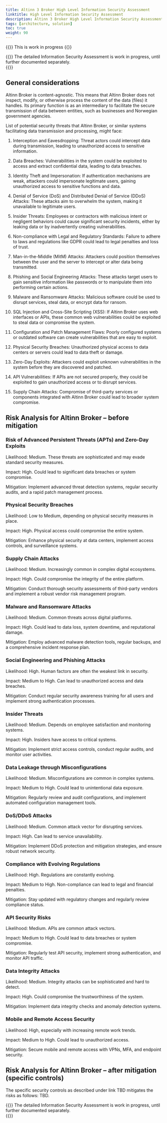 ```yaml
---
title: Altinn 3 Broker High Level Information Security Assessment
linktitle: High Level Information Security Assessment
description: Altinn 3 Broker High Level Information Security Assessment
tags: [architecture, solution]
toc: true
weight: 90
---
```


{{<notice warning>}} <!-- info -->
This is work in progress
{{</notice>}}

{{<notice note>}} <!-- info -->
The detailed Information Security Assessment is work in progress, 
until further documented separately.   
{{</notice>}}


## General considerations
Altinn Broker is content-agnostic. This means that Altinn Broker does not inspect,
modify, or otherwise process the content of the data (files) it handles. 
Its primary function is as an intermediary to facilitate the
secure transmission of data between entities, 
such as businesses and Norwegian government agencies.

List of potential security threats that Altinn Broker, or similar
systems facilitating data transmission and processing, might face:

1.  Interception and Eavesdropping: Threat actors could intercept data
    during transmission, leading to unauthorized access to sensitive
    information.

2.  Data Breaches: Vulnerabilities in the system could be exploited to
    access and extract confidential data, leading to data breaches.

3.  Identity Theft and Impersonation: If authentication mechanisms are
    weak, attackers could impersonate legitimate users, gaining
    unauthorized access to sensitive functions and data.

4.  Denial of Service (DoS) and Distributed Denial of Service (DDoS)
    Attacks: These attacks aim to overwhelm the system, making it
    unavailable to legitimate users.

5.  Insider Threats: Employees or contractors with malicious intent or
    negligent behaviors could cause significant security incidents,
    either by leaking data or by inadvertently creating vulnerabilities.

6.  Non-compliance with Legal and Regulatory Standards: Failure to
    adhere to laws and regulations like GDPR could lead to legal
    penalties and loss of trust.

7.  Man-in-the-Middle (MitM) Attacks: Attackers could position
    themselves between the user and the server to intercept or alter
    data being transmitted.

8.  Phishing and Social Engineering Attacks: These attacks target users
    to gain sensitive information like passwords or to manipulate them
    into performing certain actions.

9.  Malware and Ransomware Attacks: Malicious software could be used to
    disrupt services, steal data, or encrypt data for ransom.

10. SQL Injection and Cross-Site Scripting (XSS): If Altinn Broker uses
    web interfaces or APIs, these common web vulnerabilities could be
    exploited to steal data or compromise the system.

11. Configuration and Patch Management Flaws: Poorly configured systems
    or outdated software can create vulnerabilities that are easy to
    exploit.

12. Physical Security Breaches: Unauthorized physical access to data
    centers or servers could lead to data theft or damage.

13. Zero-Day Exploits: Attackers could exploit unknown vulnerabilities
    in the system before they are discovered and patched.

14. API Vulnerabilities: If APIs are not secured properly, they could be
    exploited to gain unauthorized access or to disrupt services.

15. Supply Chain Attacks: Compromise of third-party services or
    components integrated with Altinn Broker could lead to broader
    system compromise.


## Risk Analysis for Altinn Broker – before mitigation

### Risk of Advanced Persistent Threats (APTs) and Zero-Day Exploits

Likelihood: Medium. These threats are sophisticated and may evade
standard security measures.

Impact: High. Could lead to significant data breaches or system
compromise.

Mitigation: Implement advanced threat detection systems, regular
security audits, and a rapid patch management process.

### Physical Security Breaches

Likelihood: Low to Medium, depending on physical security measures in
place.

Impact: High. Physical access could compromise the entire system.

Mitigation: Enhance physical security at data centers, implement access
controls, and surveillance systems.

### Supply Chain Attacks

Likelihood: Medium. Increasingly common in complex digital ecosystems.

Impact: High. Could compromise the integrity of the entire platform.

Mitigation: Conduct thorough security assessments of third-party vendors
and implement a robust vendor risk management program.

### Malware and Ransomware Attacks

Likelihood: Medium. Common threats across digital platforms.

Impact: High. Could lead to data loss, system downtime, and reputational
damage.

Mitigation: Employ advanced malware detection tools, regular backups,
and a comprehensive incident response plan.

### Social Engineering and Phishing Attacks

Likelihood: High. Human factors are often the weakest link in security.

Impact: Medium to High. Can lead to unauthorized access and data
breaches.

Mitigation: Conduct regular security awareness training for all users
and implement strong authentication processes.

### Insider Threats

Likelihood: Medium. Depends on employee satisfaction and monitoring
systems.

Impact: High. Insiders have access to critical systems.

Mitigation: Implement strict access controls, conduct regular audits,
and monitor user activities.

### Data Leakage through Misconfigurations

Likelihood: Medium. Misconfigurations are common in complex systems.

Impact: Medium to High. Could lead to unintentional data exposure.

Mitigation: Regularly review and audit configurations, and implement
automated configuration management tools.

### DoS/DDoS Attacks

Likelihood: Medium. Common attack vector for disrupting services.

Impact: High. Can lead to service unavailability.

Mitigation: Implement DDoS protection and mitigation strategies, and
ensure robust network security.

### Compliance with Evolving Regulations

Likelihood: High. Regulations are constantly evolving.

Impact: Medium to High. Non-compliance can lead to legal and financial
penalties.

Mitigation: Stay updated with regulatory changes and regularly review
compliance status.

### API Security Risks

Likelihood: Medium. APIs are common attack vectors.

Impact: Medium to High. Could lead to data breaches or system
compromise.

Mitigation: Regularly test API security, implement strong
authentication, and monitor API traffic.

### Data Integrity Attacks

Likelihood: Medium. Integrity attacks can be sophisticated and hard to
detect.

Impact: High. Could compromise the trustworthiness of the system.

Mitigation: Implement data integrity checks and anomaly detection
systems.

### Mobile and Remote Access Security

Likelihood: High, especially with increasing remote work trends.

Impact: Medium to High. Could lead to unauthorized access.

Mitigation: Secure mobile and remote access with VPNs, MFA, and endpoint
security.

## Risk Analysis for Altinn Broker – after mitigation (specific controls)

The specific security controls as described under link TBD mitigates
the risks as follows: TBD.


{{<notice note>}} <!-- info -->
The detailed Information Security Assessment is work in progress, 
until further documented separately.   
{{</notice>}}



